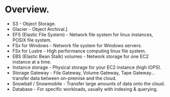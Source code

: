# **Overview.**

* S3 - Object Storage.
* Glacier - Object Archival.]
* EFS (Elastic File System) - Network file system for linux instances, POSIX file system.
* FSx for Windows - Network file system for Windows servers.
* FSx for Lustre - High performance computing linux file system.
* EBS (Elastic Bean Stalk) volumes - Network storage for one EC2 instance at a time.
* Instance storage - Physical storage for your EC2 instance (high IOPS).
* Storage Gateway - File Gateway, Volume Gateway, Tape Gateway... transfer data between on-premise and the cloud.
* Snowball / Snowmobile - Transfer large amounts of data onto the cloud.
* Database - For specific workloads, usually with indexing & querying.